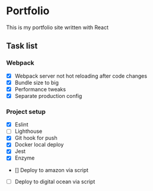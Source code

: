 # Portfolio
This is my portfolio site written with React

## Task list
### Webpack

- [x] Webpack server not hot reloading after code changes
- [x] Bundle size to big
- [x] Performance tweaks
- [x] Separate production config

### Project setup
- [x] Eslint
- [ ] Lighthouse
- [x] Git hook for push
- [x] Docker local deploy
- [x] Jest 
- [x] Enzyme
- [] Deploy to amazon via script
- [ ] Deploy to digital ocean via script